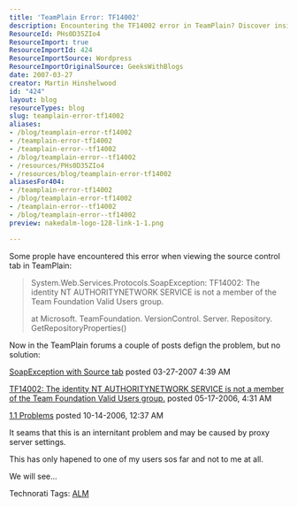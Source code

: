 ```yaml
---
title: 'TeamPlain Error: TF14002'
description: Encountering the TF14002 error in TeamPlain? Discover insights and potential solutions to this common issue affecting source control access. Read more!
ResourceId: PHs0D35ZIo4
ResourceImport: true
ResourceImportId: 424
ResourceImportSource: Wordpress
ResourceImportOriginalSource: GeeksWithBlogs
date: 2007-03-27
creator: Martin Hinshelwood
id: "424"
layout: blog
resourceTypes: blog
slug: teamplain-error-tf14002
aliases:
- /blog/teamplain-error-tf14002
- /teamplain-error-tf14002
- /teamplain-error--tf14002
- /blog/teamplain-error--tf14002
- /resources/PHs0D35ZIo4
- /resources/blog/teamplain-error-tf14002
aliasesFor404:
- /teamplain-error-tf14002
- /blog/teamplain-error-tf14002
- /teamplain-error--tf14002
- /blog/teamplain-error--tf14002
preview: nakedalm-logo-128-link-1-1.png

---
```

Some prople have encountered this error when viewing the source control tab in TeamPlain:

> System.Web.Services.Protocols.SoapException: TF14002: The identity NT AUTHORITYNETWORK SERVICE is not a member of the Team Foundation Valid Users group.
>
> at Microsoft. TeamFoundation. VersionControl. Server. Repository. GetRepositoryProperties()

Now in the TeamPlain forums a couple of posts defign the problem, but no solution:

[SoapException with Source tab](http://dev.devbiz.com/forums/AddPost.aspx?PostID=3229) posted 03-27-2007 4:39 AM

[TF14002: The identity NT AUTHORITYNETWORK SERVICE is not a member of the Team Foundation Valid Users group.](http://dev.devbiz.com/forums/thread/1362.aspx) posted 05-17-2006, 4:31 AM

[1.1 Problems](http://dev.devbiz.com/forums/thread/2084.aspx) posted 10-14-2006, 12:37 AM

It seams that this is an internitant problem and may be caused by proxy server settings.

This has only hapened to one of my users sos far and not to me at all.

We will see...

Technorati Tags: [ALM](http://technorati.com/tags/ALM)
